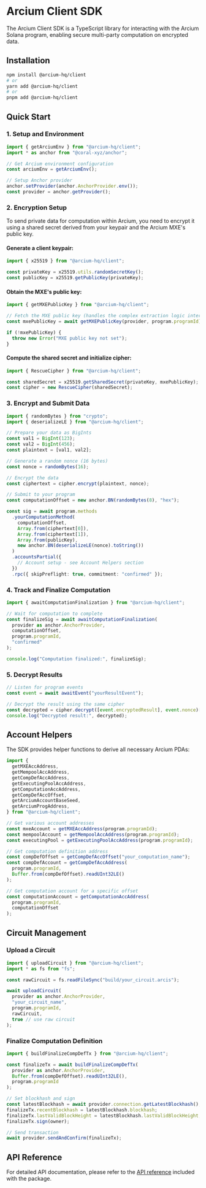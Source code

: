 # Arcium Client SDK

The Arcium Client SDK is a TypeScript library for interacting with the Arcium Solana program, enabling secure multi-party computation on encrypted data.

## Installation

```bash
npm install @arcium-hq/client
# or
yarn add @arcium-hq/client
# or
pnpm add @arcium-hq/client
```

## Quick Start

### 1. Setup and Environment

```typescript
import { getArciumEnv } from "@arcium-hq/client";
import * as anchor from "@coral-xyz/anchor";

// Get Arcium environment configuration
const arciumEnv = getArciumEnv();

// Setup Anchor provider
anchor.setProvider(anchor.AnchorProvider.env());
const provider = anchor.getProvider();
```

### 2. Encryption Setup

To send private data for computation within Arcium, you need to encrypt it using a shared secret derived from your keypair and the Arcium MXE's public key.

#### Generate a client keypair:

```typescript
import { x25519 } from "@arcium-hq/client";

const privateKey = x25519.utils.randomSecretKey();
const publicKey = x25519.getPublicKey(privateKey);
```

#### Obtain the MXE's public key:

```typescript
import { getMXEPublicKey } from "@arcium-hq/client";

// Fetch the MXE public key (handles the complex extraction logic internally)
const mxePublicKey = await getMXEPublicKey(provider, program.programId);

if (!mxePublicKey) {
  throw new Error("MXE public key not set");
}
```

#### Compute the shared secret and initialize cipher:

```typescript
import { RescueCipher } from "@arcium-hq/client";

const sharedSecret = x25519.getSharedSecret(privateKey, mxePublicKey);
const cipher = new RescueCipher(sharedSecret);
```

### 3. Encrypt and Submit Data

```typescript
import { randomBytes } from "crypto";
import { deserializeLE } from "@arcium-hq/client";

// Prepare your data as BigInts
const val1 = BigInt(123);
const val2 = BigInt(456);
const plaintext = [val1, val2];

// Generate a random nonce (16 bytes)
const nonce = randomBytes(16);

// Encrypt the data
const ciphertext = cipher.encrypt(plaintext, nonce);

// Submit to your program
const computationOffset = new anchor.BN(randomBytes(8), "hex");

const sig = await program.methods
  .yourComputationMethod(
    computationOffset,
    Array.from(ciphertext[0]),
    Array.from(ciphertext[1]),
    Array.from(publicKey),
    new anchor.BN(deserializeLE(nonce).toString())
  )
  .accountsPartial({
    // Account setup - see Account Helpers section
  })
  .rpc({ skipPreflight: true, commitment: "confirmed" });
```

### 4. Track and Finalize Computation

```typescript
import { awaitComputationFinalization } from "@arcium-hq/client";

// Wait for computation to complete
const finalizeSig = await awaitComputationFinalization(
  provider as anchor.AnchorProvider,
  computationOffset,
  program.programId,
  "confirmed"
);

console.log("Computation finalized:", finalizeSig);
```

### 5. Decrypt Results

```typescript
// Listen for program events
const event = await awaitEvent("yourResultEvent");

// Decrypt the result using the same cipher
const decrypted = cipher.decrypt([event.encryptedResult], event.nonce)[0];
console.log("Decrypted result:", decrypted);
```

## Account Helpers

The SDK provides helper functions to derive all necessary Arcium PDAs:

```typescript
import {
  getMXEAccAddress,
  getMempoolAccAddress,
  getCompDefAccAddress,
  getExecutingPoolAccAddress,
  getComputationAccAddress,
  getCompDefAccOffset,
  getArciumAccountBaseSeed,
  getArciumProgAddress,
} from "@arcium-hq/client";

// Get various account addresses
const mxeAccount = getMXEAccAddress(program.programId);
const mempoolAccount = getMempoolAccAddress(program.programId);
const executingPool = getExecutingPoolAccAddress(program.programId);

// Get computation definition address
const compDefOffset = getCompDefAccOffset("your_computation_name");
const compDefAccount = getCompDefAccAddress(
  program.programId,
  Buffer.from(compDefOffset).readUInt32LE()
);

// Get computation account for a specific offset
const computationAccount = getComputationAccAddress(
  program.programId,
  computationOffset
);
```

## Circuit Management

### Upload a Circuit

```typescript
import { uploadCircuit } from "@arcium-hq/client";
import * as fs from "fs";

const rawCircuit = fs.readFileSync("build/your_circuit.arcis");

await uploadCircuit(
  provider as anchor.AnchorProvider,
  "your_circuit_name",
  program.programId,
  rawCircuit,
  true // use raw circuit
);
```

### Finalize Computation Definition

```typescript
import { buildFinalizeCompDefTx } from "@arcium-hq/client";

const finalizeTx = await buildFinalizeCompDefTx(
  provider as anchor.AnchorProvider,
  Buffer.from(compDefOffset).readUInt32LE(),
  program.programId
);

// Set blockhash and sign
const latestBlockhash = await provider.connection.getLatestBlockhash();
finalizeTx.recentBlockhash = latestBlockhash.blockhash;
finalizeTx.lastValidBlockHeight = latestBlockhash.lastValidBlockHeight;
finalizeTx.sign(owner);

// Send transaction
await provider.sendAndConfirm(finalizeTx);
```

## API Reference

<!-- TODO: Add API reference url -->

For detailed API documentation, please refer to the [API reference](https://github.com/arcium-hq) included with the package.
